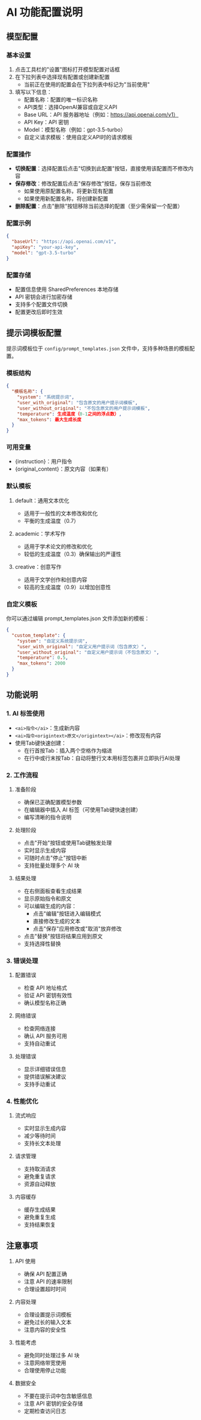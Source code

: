 # AI 功能配置说明

## 模型配置

### 基本设置
1. 点击工具栏的"设置"图标打开模型配置对话框
2. 在下拉列表中选择现有配置或创建新配置
   - 当前正在使用的配置会在下拉列表中标记为"当前使用"
3. 填写以下信息：
   - 配置名称：配置的唯一标识名称
   - API类型：选择OpenAI兼容或自定义API
   - Base URL：API 服务器地址（例如：https://api.openai.com/v1）
   - API Key：API 密钥
   - Model：模型名称（例如：gpt-3.5-turbo）
   - 自定义请求模板：使用自定义API时的请求模板

### 配置操作
- **切换配置**：选择配置后点击"切换到此配置"按钮，直接使用该配置而不修改内容
- **保存修改**：修改配置后点击"保存修改"按钮，保存当前修改
  - 如果使用原配置名称，将更新现有配置
  - 如果使用新配置名称，将创建新配置
- **删除配置**：点击"删除"按钮移除当前选择的配置（至少需保留一个配置）

### 配置示例
```json
{
  "baseUrl": "https://api.openai.com/v1",
  "apiKey": "your-api-key",
  "model": "gpt-3.5-turbo"
}
```

### 配置存储
- 配置信息使用 SharedPreferences 本地存储
- API 密钥会进行加密存储
- 支持多个配置文件切换
- 配置更改后即时生效

## 提示词模板配置

提示词模板位于 `config/prompt_templates.json` 文件中，支持多种场景的模板配置。

### 模板结构
```json
{
  "模板名称": {
    "system": "系统提示词",
    "user_with_original": "包含原文的用户提示词模板",
    "user_without_original": "不包含原文的用户提示词模板",
    "temperature": 生成温度（0-1之间的浮点数）,
    "max_tokens": 最大生成长度
  }
}
```

### 可用变量
- {instruction}：用户指令
- {original_content}：原文内容（如果有）

### 默认模板
1. default：通用文本优化
   - 适用于一般性的文本修改和优化
   - 平衡的生成温度（0.7）

2. academic：学术写作
   - 适用于学术论文的修改和优化
   - 较低的生成温度（0.3）确保输出的严谨性

3. creative：创意写作
   - 适用于文学创作和创意内容
   - 较高的生成温度（0.9）以增加创意性

### 自定义模板
你可以通过编辑 prompt_templates.json 文件添加新的模板：

```json
{
  "custom_template": {
    "system": "自定义系统提示词",
    "user_with_original": "自定义用户提示词（包含原文）",
    "user_without_original": "自定义用户提示词（不包含原文）",
    "temperature": 0.5,
    "max_tokens": 2000
  }
}
```

## 功能说明

### 1. AI 标签使用
- `<ai>指令</ai>`：生成新内容
- `<ai>指令<origintext>原文</origintext></ai>`：修改现有内容
- 使用Tab键快速创建：
  - 在行首按Tab：插入两个空格作为缩进
  - 在行中或行末按Tab：自动将整行文本用<ai></ai>标签包裹并立即执行AI处理

### 2. 工作流程
1. 准备阶段
   - 确保已正确配置模型参数
   - 在编辑器中插入 AI 标签（可使用Tab键快速创建）
   - 编写清晰的指令说明

2. 处理阶段
   - 点击"开始"按钮或使用Tab键触发处理
   - 实时显示生成内容
   - 可随时点击"停止"按钮中断
   - 支持批量处理多个 AI 块

3. 结果处理
   - 在右侧面板查看生成结果
   - 显示原始指令和原文
   - 可以编辑生成的内容：
     - 点击"编辑"按钮进入编辑模式
     - 直接修改生成的文本
     - 点击"保存"应用修改或"取消"放弃修改
   - 点击"替换"按钮将结果应用到原文
   - 支持选择性替换

### 3. 错误处理
1. 配置错误
   - 检查 API 地址格式
   - 验证 API 密钥有效性
   - 确认模型名称正确

2. 网络错误
   - 检查网络连接
   - 确认 API 服务可用
   - 支持自动重试

3. 处理错误
   - 显示详细错误信息
   - 提供错误解决建议
   - 支持手动重试

### 4. 性能优化
1. 流式响应
   - 实时显示生成内容
   - 减少等待时间
   - 支持长文本处理

2. 请求管理
   - 支持取消请求
   - 避免重复请求
   - 资源自动释放

3. 内容缓存
   - 缓存生成结果
   - 避免重复生成
   - 支持结果恢复

## 注意事项

1. API 使用
   - 确保 API 配置正确
   - 注意 API 的速率限制
   - 合理设置超时时间

2. 内容处理
   - 合理设置提示词模板
   - 避免过长的输入文本
   - 注意内容的安全性

3. 性能考虑
   - 避免同时处理过多 AI 块
   - 注意网络带宽使用
   - 合理使用停止功能

4. 数据安全
   - 不要在提示词中包含敏感信息
   - 注意 API 密钥的安全存储
   - 定期检查访问日志